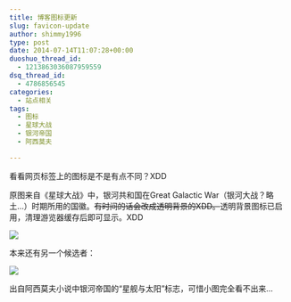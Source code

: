 ```yaml
---
title: 博客图标更新
slug: favicon-update
author: shimmy1996
type: post
date: 2014-07-14T11:07:28+00:00
duoshuo_thread_id:
  - 1213863036087959559
dsq_thread_id:
  - 4786856545
categories:
  - 站点相关
tags:
  - 图标
  - 星球大战
  - 银河帝国
  - 阿西莫夫

---
```

看看网页标签上的图标是不是有点不同？XDD

原图来自《星球大战》中，银河共和国在Great Galactic War（银河大战？略土&#8230;）时期所用的国徽。<del>有时间的话会改成透明背景的XDD。</del>透明背景图标已启用，清理游览器缓存后即可显示。XDD

<img src="/wp-content/uploads/2014/07/Galacticredfo.jpg"/>

本来还有另一个候选者：

<img src="/wp-content/uploads/2014/07/2000px-Spaceship_and_Sun_emblem.svg_.png"/>

出自阿西莫夫小说中银河帝国的“星舰与太阳”标志，可惜小图完全看不出来&#8230;
